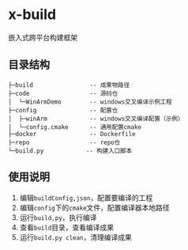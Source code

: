 # x-build
嵌入式跨平台构建框架

## 目录结构
```
├─build                -- 成果物路径
├─code                 -- 源码仓
│  └─WinArmDemo        -- windows交叉编译示例工程
├─config               -- 配置仓
│  ├─winArm            -- windows交叉编译配置（示例）
│  └─config.cmake      -- 通用配置cmake
├─docker               -- Dockerfile
├─repo                 -- repo仓
└─build.py            -- 构建入口脚本
```
## 使用说明
1. 编辑`buildConfig,json`，配置要编译的工程
2. 编辑`config`下的`cmake`文件，配置编译器本地路径
3. 运行`build,py`，执行编译
4. 查看`build`目录，查看编译成果
5. 运行`build.py clean`，清理编译成果
